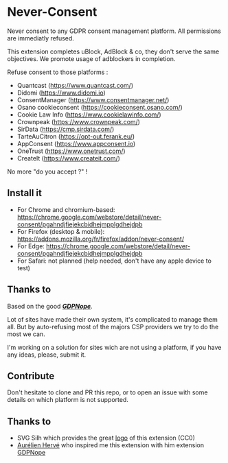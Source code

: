 # Never-Consent
Never consent to any GDPR consent management platform. All permissions are immediatly refused.

This extension completes uBlock, AdBlock & co, they don't serve the same objectives. We promote usage of adblockers in completion.

Refuse consent to those platforms :
- Quantcast (https://www.quantcast.com/)
- Didomi (https://www.didomi.io)
- ConsentManager (https://www.consentmanager.net/)
- Osano cookieconsent (https://cookieconsent.osano.com/)
- Cookie Law Info (https://www.cookielawinfo.com/)
- Crownpeak (https://www.crownpeak.com/)
- SirData (https://cmp.sirdata.com/)
- TarteAuCitron (https://opt-out.ferank.eu/)
- AppConsent (https://www.appconsent.io)
- OneTrust (https://www.onetrust.com/)
- CreateIt (https://www.createit.com/)

No more "do you accept ?" !

## Install it

- For Chrome and chromium-based: https://chrome.google.com/webstore/detail/never-consent/pgahndjfiejekcbidhejmpplgdhejdpb
- For Firefox (desktop & mobile): https://addons.mozilla.org/fr/firefox/addon/never-consent/
- For Edge: https://chrome.google.com/webstore/detail/never-consent/pgahndjfiejekcbidhejmpplgdhejdpb
- For Safari: not planned (help needed, don't have any apple device to test)

## Thanks to

Based on the good ***[GDPNope](https://chrome.google.com/webstore/detail/gdpnope/kaobbaeanleebomkmkleekoeefldjcpi?hl=es)***.

Lot of sites have made their own system, it's complicated to manage them all. But by auto-refusing most of the majors CSP providers we try to do the most we can. 

I'm working on a solution for sites wich are not using a platform, if you have any ideas, please, submit it. 

## Contribute

Don't hesitate to clone and PR this repo, or to open an issue with some details on which platform is not supported.

## Thanks to

- SVG Silh which provides the great [logo](https://svgsilh.com/image/1299163.html) of this extension (CC0)
- [Aurélien Hervé](https://aurelien-herve.com/) who inspired me this extension with him extension [GDPNope](https://chrome.google.com/webstore/detail/gdpnope/kaobbaeanleebomkmkleekoeefldjcpi?hl=es)

